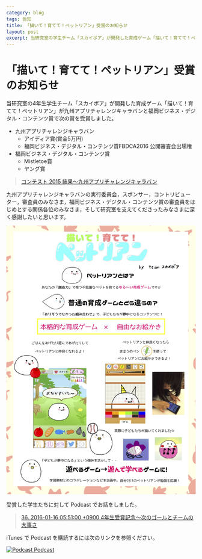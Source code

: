 ```yaml
---
category: blog
tags: 告知
title: 「描いて！育てて！ペットリアン」受賞のお知らせ
layout: post
excerpt: 当研究室の学生チーム「スカイボア」が開発した育成ゲーム「描いて！育てて！ペットリアン」が九州アプリチャレンジキャラバンと福岡ビジネス・デジタル・コンテンツ賞で複数の賞を受賞しました。
---
```

# 「描いて！育てて！ペットリアン」受賞のお知らせ

当研究室の4年生学生チーム「スカイボア」が開発した育成ゲーム「描いて！育てて！ペットリアン」が九州アプリチャレンジキャラバンと福岡ビジネス・デジタル・コンテンツ賞で次の賞を受賞しました。

* 九州アプリチャレンジキャラバン
	* アイディア賞(賞金5万円)
	* 福岡ビジネス・デジタル・コンテンツ賞FBDCA2016 公開審査会出場権
* 福岡ビジネス・デジタル・コンテンツ賞
	* Mistletoe賞
	* ヤング賞

> [コンテスト 2015 結果〜九州アプリチャレンジキャラバン](http://challecara.jp/history/2016/%E3%82%B3%E3%83%B3%E3%83%86%E3%82%B9%E3%83%88-2015-%E7%B5%90%E6%9E%9C.html)

九州アプリチャレンジキャラバンの実行委員会，スポンサー，コントリビューター，審査員のみなさま，福岡ビジネス・デジタル・コンテンツ賞の審査員をはじめとする関係各位のみなさま，そして研究室を支えてくださったみなさまに深く感謝したいと思います。

[![ペットリアンポスター](/assets/images/petlian-panel.jpg)](/assets/images/petlian-panel.pdf)


受賞した学生たちに対して Podcast でお話をしました。

> [36. 2016-01-16 05:51:00 +0900 4年生受賞記念〜次のゴールとチームの大事さ](http://zacky1972.github.io/talks/#Podcast36)

iTunes で Podcast を購読するには次のリンクを参照ください。

[![Podcast](https://zacky1972.github.io/assets/images/ico-blog.png) Podcast](https://zacky1972.github.io/podcast.xml)
